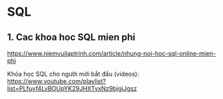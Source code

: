 # SQL
## 1. Cac khoa hoc SQL mien phi
https://www.niemvuilaptrinh.com/article/nhung-noi-hoc-sql-online-mien-phi

Khóa học SQL cho người mới bắt đầu (videos): https://www.youtube.com/playlist?list=PLfuyf4LvBOUpYK29JHXTvxNz9bjgiJgsz
